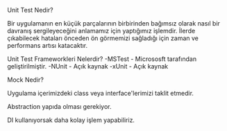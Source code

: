 Unit Test Nedir?

Bir uygulamanın en küçük parçalarının birbirinden bağımsız olarak nasıl bir davranış sergileyeceğini anlamamız için yaptığımız işlemdir.
İlerde çıkabilecek hataları önceden ön görmemizi sağladığı için zaman ve performans artısı katacaktır.

Unit Test Frameworkleri Nelerdir?
-MSTest - Micrososft tarafından geliştirilmiştir.
-NUnit - Açık kaynak 
-xUnit - Açık kaynak

Mock Nedir?

Uygulama içerimizdeki class veya interface'lerimizi taklit etmedir.

Abstraction yapıda olması gerekiyor.

DI kullanıyorsak daha kolay işlem yapabiliriz.
